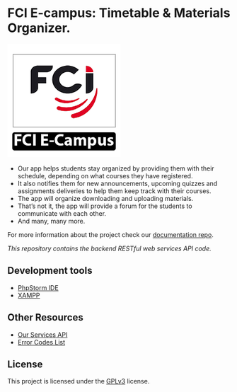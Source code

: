 # FCI E-campus: Timetable & Materials Organizer.
![Logo](https://github.com/FCI-E-campus/fci-e-campus-docs/raw/master/Logo%20%26%20Icon/FCI%20E-campus%20logo%20256x256.png)
* Our app helps students stay organized by providing them with their schedule, depending on what courses they have registered.
* It also notifies them for new announcements, upcoming quizzes and assignments deliveries to help them keep track with their courses.
* The app will organize downloading and uploading materials.
* That’s not it, the app will provide a forum for the students to communicate with each other.
* And many, many more.

For more information about the project check our [documentation repo](https://github.com/FCI-E-campus/fci-e-campus-docs).  

*This repository contains the backend RESTful web services API code.*  

## Development tools
* [PhpStorm IDE][1]
* [XAMPP][3]

## Other Resources
* [Our Services API][4]
* [Error Codes List][5]

## License
This project is licensed under the [GPLv3](https://github.com/FCI-E-campus/fci-e-campus-api/blob/master/LICENSE) license.

[1]: https://www.jetbrains.com/phpstorm/
[2]: https://forum.laragon.org/topic/755/laragon-3-2-released-php-7-2-0-vc15-apache-to-2-4-29-vc15-node-js-8-9-1-yarn-1-3-2-composer-1-5-3
[3]: https://www.apachefriends.org/index.html
[4]: https://docs.google.com/spreadsheets/d/12oJT6K_Ro3iUQTGtptA-S58y6XOoY3JMpALKvhp0Y5A/edit?usp=sharing
[5]: https://docs.google.com/spreadsheets/d/1N5ENS7LvRVv7fsDIcq9Ipt2u7FMSlqkx4dvLzV9uURI/edit?usp=sharing
